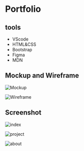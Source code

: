# Portfolio

## tools
- VScode
- HTML&CSS
- Bootstrap
- Figma
- MDN

## Mockup and Wireframe
![Mockup](https://www.figma.com/file/CW0qyudjSbajURk0HwaMtI/protfolio?node-id=0%3A1&t=vqEUi7rQ664NLSLh-1)

![Wireframe](https://www.figma.com/file/eMRJbrUJK6yOp2t7Dowzbk/protfolio?t=vqEUi7rQ664NLSLh-1)

## Screenshot
![index](https://user-images.githubusercontent.com/126170946/224400669-6952c33f-322c-45dc-99ba-c5a5a82dec2a.JPG)

![project](https://user-images.githubusercontent.com/126170946/224400698-08d4073e-4859-4b85-8573-0a7a1fa39f39.JPG)

![about](https://user-images.githubusercontent.com/126170946/224400741-308480c5-9099-40fe-9854-2182347960e5.JPG)